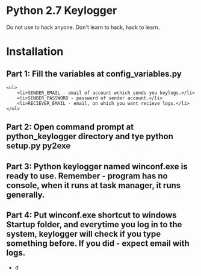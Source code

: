 # Python 2.7 Keylogger
Do not use to hack anyone. Don't learn to hack, hack to learn.

# Installation
## Part 1: Fill the variables at config_variables.py
	<ul>
		<li>SENDER_EMAIL - email of account wchich sends you keylogs.</li>
		<li>SENDER_PASSWORD - password of sender account.</li>
		<li>RECIEVER_EMAIL - email, on which you want recieve logs.</li>
	</ul>

## Part 2: Open command prompt at python_keylogger directory and tye python setup.py py2exe

## Part 3: Python keylogger named winconf.exe is ready to use. Remember - program has no console, when it runs at task manager, it runs generally.
## Part 4: Put winconf.exe shortcut to windows Startup folder, and everytime you log in to the system, keylogger will check if you type something before. If you did - expect email with logs.

<ul>
	<li>d</li>
</ul>
